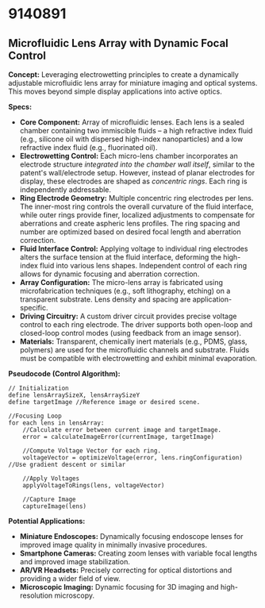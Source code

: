 # 9140891

## Microfluidic Lens Array with Dynamic Focal Control

**Concept:** Leveraging electrowetting principles to create a dynamically adjustable microfluidic lens array for miniature imaging and optical systems. This moves beyond simple display applications into active optics.

**Specs:**

*   **Core Component:** Array of microfluidic lenses. Each lens is a sealed chamber containing two immiscible fluids – a high refractive index fluid (e.g., silicone oil with dispersed high-index nanoparticles) and a low refractive index fluid (e.g., fluorinated oil).
*   **Electrowetting Control:** Each micro-lens chamber incorporates an electrode structure *integrated into the chamber wall itself*, similar to the patent's wall/electrode setup. However, instead of planar electrodes for display, these electrodes are shaped as *concentric rings*. Each ring is independently addressable.
*   **Ring Electrode Geometry:** Multiple concentric ring electrodes per lens. The inner-most ring controls the overall curvature of the fluid interface, while outer rings provide finer, localized adjustments to compensate for aberrations and create aspheric lens profiles. The ring spacing and number are optimized based on desired focal length and aberration correction.
*   **Fluid Interface Control:** Applying voltage to individual ring electrodes alters the surface tension at the fluid interface, deforming the high-index fluid into various lens shapes. Independent control of each ring allows for dynamic focusing and aberration correction.
*   **Array Configuration:** The micro-lens array is fabricated using microfabrication techniques (e.g., soft lithography, etching) on a transparent substrate. Lens density and spacing are application-specific.
*   **Driving Circuitry:** A custom driver circuit provides precise voltage control to each ring electrode. The driver supports both open-loop and closed-loop control modes (using feedback from an image sensor).
*   **Materials:** Transparent, chemically inert materials (e.g., PDMS, glass, polymers) are used for the microfluidic channels and substrate. Fluids must be compatible with electrowetting and exhibit minimal evaporation.

**Pseudocode (Control Algorithm):**

```
// Initialization
define lensArraySizeX, lensArraySizeY
define targetImage //Reference image or desired scene.

//Focusing Loop
for each lens in lensArray:
    //Calculate error between current image and targetImage.
    error = calculateImageError(currentImage, targetImage)

    //Compute Voltage Vector for each ring.
    voltageVector = optimizeVoltage(error, lens.ringConfiguration) //Use gradient descent or similar

    //Apply Voltages
    applyVoltageToRings(lens, voltageVector)

    //Capture Image
    captureImage(lens)
```

**Potential Applications:**

*   **Miniature Endoscopes:**  Dynamically focusing endoscope lenses for improved image quality in minimally invasive procedures.
*   **Smartphone Cameras:** Creating zoom lenses with variable focal lengths and improved image stabilization.
*   **AR/VR Headsets:**  Precisely correcting for optical distortions and providing a wider field of view.
*   **Microscopic Imaging:**  Dynamic focusing for 3D imaging and high-resolution microscopy.